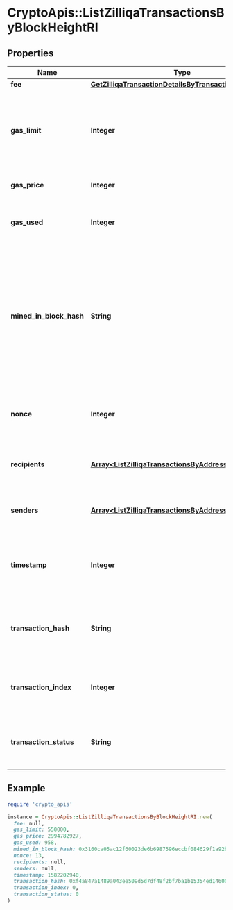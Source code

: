 # CryptoApis::ListZilliqaTransactionsByBlockHeightRI

## Properties

| Name | Type | Description | Notes |
| ---- | ---- | ----------- | ----- |
| **fee** | [**GetZilliqaTransactionDetailsByTransactionIDRIFee**](GetZilliqaTransactionDetailsByTransactionIDRIFee.md) |  |  |
| **gas_limit** | **Integer** | Represents the maximum amount of gas allowed in the block in order to determine how many transactions it can fit. |  |
| **gas_price** | **Integer** | Defines the price of the gas. |  |
| **gas_used** | **Integer** | Defines how much of the gas for the block has been used. |  |
| **mined_in_block_hash** | **String** | Represents the hash of the block, which is its unique identifier. It represents a cryptographic digital fingerprint made by hashing the block header twice through the SHA256 algorithm. |  |
| **nonce** | **Integer** | Represents a random value that can be adjusted to satisfy the Proof of Work. |  |
| **recipients** | [**Array&lt;ListZilliqaTransactionsByAddressRIRecipients&gt;**](ListZilliqaTransactionsByAddressRIRecipients.md) | Defines an object array of the transaction recipients. |  |
| **senders** | [**Array&lt;ListZilliqaTransactionsByAddressRISenders&gt;**](ListZilliqaTransactionsByAddressRISenders.md) | Represents an object of addresses that provide the funds. |  |
| **timestamp** | **Integer** | Defines the exact date/time when this block was mined in Unix Timestamp. |  |
| **transaction_hash** | **String** | Represents the hash of the transaction, which is its unique identifier. |  |
| **transaction_index** | **Integer** | Defines the numeric representation of the transaction index. |  |
| **transaction_status** | **String** | Defines the status of the transaction, whether it is e.g. pending or complete. |  |

## Example

```ruby
require 'crypto_apis'

instance = CryptoApis::ListZilliqaTransactionsByBlockHeightRI.new(
  fee: null,
  gas_limit: 550000,
  gas_price: 2994782927,
  gas_used: 958,
  mined_in_block_hash: 0x3160ca05ac12f60023de6b6987596eccbf084629f1a92b59534c5c021bf27041,
  nonce: 13,
  recipients: null,
  senders: null,
  timestamp: 1582202940,
  transaction_hash: 0xf4a847a1489a043ee509d5d7df48f2bf7ba1b15354ed14600b035ff2f7670203,
  transaction_index: 0,
  transaction_status: 0
)
```

